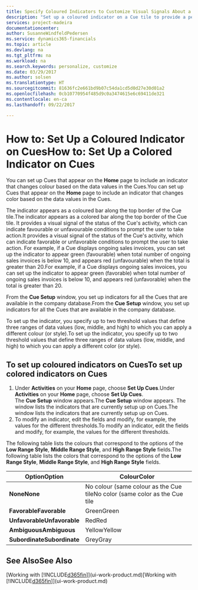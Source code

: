 ```yaml
---
title: Specify Coloured Indicators to Customize Visual Signals About a Cue's Activity | Microsoft Docs
description: "Set up a coloured indicator on a Cue tile to provide a personalized visual signal of the Cue’s activity."
services: project-madeira
documentationcenter: 
author: SusanneWindfeldPedersen
ms.service: dynamics365-financials
ms.topic: article
ms.devlang: na
ms.tgt_pltfrm: na
ms.workload: na
ms.search.keywords: personalize, customize
ms.date: 03/29/2017
ms.author: solsen
ms.translationtype: HT
ms.sourcegitcommit: 81636fc2e661bd9b07c54da1cd5d0d27e30d01a2
ms.openlocfilehash: 0cb10770954f485d9c0a3474615e6c69411de321
ms.contentlocale: en-ca
ms.lasthandoff: 09/22/2017

---
```

# <a name="how-to-set-up-a-colored-indicator-on-cues"></a><span data-ttu-id="0772e-103">How to: Set Up a Coloured Indicator on Cues</span><span class="sxs-lookup"><span data-stu-id="0772e-103">How to: Set Up a Colored Indicator on Cues</span></span>
<span data-ttu-id="0772e-104">You can set up Cues that appear on the **Home** page to include an indicator that changes colour based on the data values in the Cues.</span><span class="sxs-lookup"><span data-stu-id="0772e-104">You can set up Cues that appear on the **Home** page to include an indicator that changes color based on the data values in the Cues.</span></span>

<span data-ttu-id="0772e-105">The indicator appears as a coloured bar along the top border of the Cue tile.</span><span class="sxs-lookup"><span data-stu-id="0772e-105">The indicator appears as a colored bar along the top border of the Cue tile.</span></span> <span data-ttu-id="0772e-106">It provides a visual signal of the status of the Cue's activity, which can indicate favourable or unfavourable conditions to prompt the user to take action.</span><span class="sxs-lookup"><span data-stu-id="0772e-106">It provides a visual signal of the status of the Cue's activity, which can indicate favorable or unfavorable conditions to prompt the user to take action.</span></span> <span data-ttu-id="0772e-107">For example, if a Cue displays ongoing sales invoices, you can set up the indicator to appear green (favourable) when total number of ongoing sales invoices is below 10, and appears red (unfavourable) when the total is greater than 20.</span><span class="sxs-lookup"><span data-stu-id="0772e-107">For example, if a Cue displays ongoing sales invoices, you can set up the indicator to appear green (favorable) when total number of ongoing sales invoices is below 10, and appears red (unfavorable) when the total is greater than 20.</span></span>

<span data-ttu-id="0772e-108">From the **Cue Setup** window, you set up indicators for all the Cues that are available in the company database.</span><span class="sxs-lookup"><span data-stu-id="0772e-108">From the **Cue Setup** window, you set up indicators for all the Cues that are available in the company database.</span></span>

<span data-ttu-id="0772e-109">To set up the indicator, you specify up to two threshold values that define three ranges of data values (low, middle, and high) to which you can apply a different colour (or style).</span><span class="sxs-lookup"><span data-stu-id="0772e-109">To set up the indicator, you specify up to two threshold values that define three ranges of data values (low, middle, and high) to which you can apply a different color (or style).</span></span>

## <a name="to-set-up-colored-indicators-on-cues"></a><span data-ttu-id="0772e-110">To set up coloured indicators on Cues</span><span class="sxs-lookup"><span data-stu-id="0772e-110">To set up colored indicators on Cues</span></span>
1. <span data-ttu-id="0772e-111">Under **Activities** on your **Home** page, choose **Set Up Cues**.</span><span class="sxs-lookup"><span data-stu-id="0772e-111">Under **Activities** on your **Home** page, choose **Set Up Cues**.</span></span>  
   <span data-ttu-id="0772e-112">The **Cue Setup** window appears.</span><span class="sxs-lookup"><span data-stu-id="0772e-112">The **Cue Setup** window appears.</span></span> <span data-ttu-id="0772e-113">The window lists the indicators that are currently setup up on Cues.</span><span class="sxs-lookup"><span data-stu-id="0772e-113">The window lists the indicators that are currently setup up on Cues.</span></span>
2. <span data-ttu-id="0772e-114">To modify an indicator, edit the fields and modify, for example, the values for the different thresholds.</span><span class="sxs-lookup"><span data-stu-id="0772e-114">To modify an indicator, edit the fields and modify, for example, the values for the different thresholds.</span></span>  

<span data-ttu-id="0772e-115">The following table lists the colours that correspond to the options of the **Low Range Style**, **Middle Range Style**, and **High Range Style** fields.</span><span class="sxs-lookup"><span data-stu-id="0772e-115">The following table lists the colors that correspond to the options of the **Low Range Style**, **Middle Range Style**, and **High Range Style** fields.</span></span>

| <span data-ttu-id="0772e-116">Option</span><span class="sxs-lookup"><span data-stu-id="0772e-116">Option</span></span> | <span data-ttu-id="0772e-117">Colour</span><span class="sxs-lookup"><span data-stu-id="0772e-117">Color</span></span> |
| --- | --- |
| <span data-ttu-id="0772e-118">**None**</span><span class="sxs-lookup"><span data-stu-id="0772e-118">**None**</span></span> |<span data-ttu-id="0772e-119">No colour (same colour as the Cue tile</span><span class="sxs-lookup"><span data-stu-id="0772e-119">No color (same color as the Cue tile</span></span> |
| <span data-ttu-id="0772e-120">**Favorable**</span><span class="sxs-lookup"><span data-stu-id="0772e-120">**Favorable**</span></span> |<span data-ttu-id="0772e-121">Green</span><span class="sxs-lookup"><span data-stu-id="0772e-121">Green</span></span> |
| <span data-ttu-id="0772e-122">**Unfavorable**</span><span class="sxs-lookup"><span data-stu-id="0772e-122">**Unfavorable**</span></span> |<span data-ttu-id="0772e-123">Red</span><span class="sxs-lookup"><span data-stu-id="0772e-123">Red</span></span> |
| <span data-ttu-id="0772e-124">**Ambiguous**</span><span class="sxs-lookup"><span data-stu-id="0772e-124">**Ambiguous**</span></span> |<span data-ttu-id="0772e-125">Yellow</span><span class="sxs-lookup"><span data-stu-id="0772e-125">Yellow</span></span> |
| <span data-ttu-id="0772e-126">**Subordinate**</span><span class="sxs-lookup"><span data-stu-id="0772e-126">**Subordinate**</span></span> |<span data-ttu-id="0772e-127">Grey</span><span class="sxs-lookup"><span data-stu-id="0772e-127">Gray</span></span> |

## <a name="see-also"></a><span data-ttu-id="0772e-128">See Also</span><span class="sxs-lookup"><span data-stu-id="0772e-128">See Also</span></span>
<span data-ttu-id="0772e-129">[Working with [!INCLUDE[d365fin](includes/d365fin_md.md)]](ui-work-product.md)</span><span class="sxs-lookup"><span data-stu-id="0772e-129">[Working with [!INCLUDE[d365fin](includes/d365fin_md.md)]](ui-work-product.md)</span></span>

